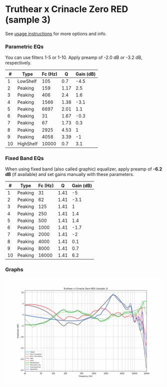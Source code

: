 # Truthear x Crinacle Zero RED (sample 3)
See [usage instructions](https://github.com/jaakkopasanen/AutoEq#usage) for more options and info.

### Parametric EQs
You can use filters 1-5 or 1-10. Apply preamp of -2.0 dB or -3.2 dB, respectively.

|   # | Type      |   Fc (Hz) |    Q |   Gain (dB) |
|-----|-----------|-----------|------|-------------|
|   1 | LowShelf  |       105 | 0.7  |        -4.5 |
|   2 | Peaking   |       159 | 1.17 |         2.5 |
|   3 | Peaking   |       406 | 2.4  |         1.6 |
|   4 | Peaking   |      1566 | 1.38 |        -3.1 |
|   5 | Peaking   |      6697 | 2.01 |         1.1 |
|   6 | Peaking   |        31 | 1.67 |        -0.3 |
|   7 | Peaking   |        67 | 1.73 |         0.3 |
|   8 | Peaking   |      2925 | 4.53 |         1   |
|   9 | Peaking   |      4058 | 3.39 |        -1   |
|  10 | HighShelf |     10000 | 0.7  |         3.1 |

### Fixed Band EQs
When using fixed band (also called graphic) equalizer, apply preamp of **-6.2 dB** (if available) and set gains manually with these parameters.

|   # | Type    |   Fc (Hz) |    Q |   Gain (dB) |
|-----|---------|-----------|------|-------------|
|   1 | Peaking |        31 | 1.41 |        -5   |
|   2 | Peaking |        62 | 1.41 |        -3.1 |
|   3 | Peaking |       125 | 1.41 |         1   |
|   4 | Peaking |       250 | 1.41 |         1.4 |
|   5 | Peaking |       500 | 1.41 |         1.4 |
|   6 | Peaking |      1000 | 1.41 |        -1.7 |
|   7 | Peaking |      2000 | 1.41 |        -2   |
|   8 | Peaking |      4000 | 1.41 |         0.1 |
|   9 | Peaking |      8000 | 1.41 |         0.7 |
|  10 | Peaking |     16000 | 1.41 |         6.2 |

### Graphs
![](./Truthear%20x%20Crinacle%20Zero%20RED%20(sample%203).png)
